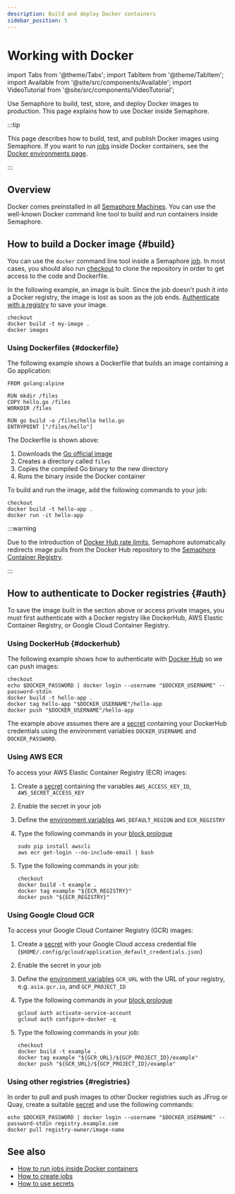 ```yaml
---
description: Build and deploy Docker containers
sidebar_position: 5
---
```


# Working with Docker

import Tabs from '@theme/Tabs';
import TabItem from '@theme/TabItem';
import Available from '@site/src/components/Available';
import VideoTutorial from '@site/src/components/VideoTutorial';

Use Semaphore to build, test, store, and deploy Docker images to production. This page explains how to use Docker inside Semaphore.

:::tip

This page describes how to build, test, and publish Docker images using Semaphore. If you want to run [jobs](../jobs) inside Docker containers, see the [Docker environments page](../pipelines#docker-environments).

:::

## Overview

Docker comes preinstalled in all [Semaphore Machines](../../reference/machine-types). You can use the well-known Docker command line tool to build and run containers inside Semaphore.

## How to build a Docker image {#build}

You can use the `docker` command line tool inside a Semaphore [job](../jobs). In most cases, you should also run [checkout](../../reference/toolbox) to clone the repository in order to get access to the code and Dockerfile.

In the following example, an image is built. Since the job doesn't push it into a Docker registry, the image is lost as soon as the job ends. [Authenticate with a registry](#dockerhub) to save your image.

```shell title="Job commands"
checkout
docker build -t my-image .
docker images
```

### Using Dockerfiles {#dockerfile}

The following example shows a Dockerfile that builds an image containing a Go application:

```docker title="Dockerfile"
FROM golang:alpine

RUN mkdir /files
COPY hello.go /files
WORKDIR /files

RUN go build -o /files/hello hello.go
ENTRYPOINT ["/files/hello"]
```

The Dockerfile is shown above:

1. Downloads the [Go official image](https://hub.docker.com/_/golang)
2. Creates a directory called `files`
3. Copies the compiled Go binary to the new directory
4. Runs the binary inside the Docker container

To build and run the image, add the following commands to your job:

```shell title="Job commands"
checkout
docker build -t hello-app .
docker run -it hello-app
```

:::warning

Due to the introduction of [Docker Hub rate limits](https://www.docker.com/increase-rate-limits/), Semaphore automatically redirects image pulls from the Docker Hub repository to the [Semaphore Container Registry](./container-registry).

:::


## How to authenticate to Docker registries {#auth}

To save the image built in the section above or access private images, you must first authenticate with a Docker registry like DockerHub, AWS Elastic Container Registry, or Google Cloud Container Registry.

### Using DockerHub {#dockerhub}

The following example shows how to authenticate with [Docker Hub](https://hub.docker.com) so we can push images:

```shell title="Job commands"
checkout
echo $DOCKER_PASSWORD | docker login --username "$DOCKER_USERNAME" --password-stdin
docker build -t hello-app .
docker tag hello-app "$DOCKER_USERNAME"/hello-app
docker push "$DOCKER_USERNAME"/hello-app
```

The example above assumes there are a [secret](../secrets) containing your DockerHub credentials using the environment variables `DOCKER_USERNAME` and `DOCKER_PASSWORD`.

### Using AWS ECR

To access your AWS Elastic Container Registry (ECR) images:

1. Create a [secret](../secrets) containing the variables `AWS_ACCESS_KEY_ID`, `AWS_SECRET_ACCESS_KEY`
2. Enable the secret in your job
3. Define the [environment variables](../jobs#environment-variables) `AWS_DEFAULT_REGION` and `ECR_REGISTRY`
4. Type the following commands in your [block prologue](../jobs#prologue)

    ```shell title="Prologue"
    sudo pip install awscli
    aws ecr get-login --no-include-email | bash
    ```

5. Type the following commands in your job:

    ```shell title="Job commands"
    checkout
    docker build -t example .
    docker tag example "${ECR_REGISTRY}"
    docker push "${ECR_REGISTRY}"
    ```

### Using Google Cloud GCR

To access your Google Cloud Container Registry (GCR) images:

1. Create a [secret](../secrets) with your Google Cloud access credential file (`$HOME/.config/gcloud/application_default_credentials.json`)
2. Enable the secret in your job
3. Define the [environment variables](../jobs#environment-variables) `GCR_URL` with the URL of your registry, e.g. `asia.gcr.io`, and `GCP_PROJECT_ID`
4. Type the following commands in your [block prologue](../jobs#prologue)

    ```shell title="Prologue"
    gcloud auth activate-service-account
    gcloud auth configure-docker -q
    ```

5. Type the following commands in your job:

    ```shell title="Job commands"
    checkout
    docker build -t example .
    docker tag example "${GCR_URL}/${GCP_PROJECT_ID}/example"
    docker push "${GCR_URL}/${GCP_PROJECT_ID}/example"
    ```

### Using other registries {#registries}

In order to pull and push images to other Docker registries such as JFrog or Quay, create a suitable [secret](../secrets) and use the following commands:

```shell
echo $DOCKER_PASSWORD | docker login --username "$DOCKER_USERNAME" --password-stdin registry.example.com
docker pull registry-owner/image-name
```

## See also

- [How to run jobs inside Docker containers](../pipelines#docker-environments)
- [How to create jobs](../jobs#job-create)
- [How to use secrets](../secrets)
